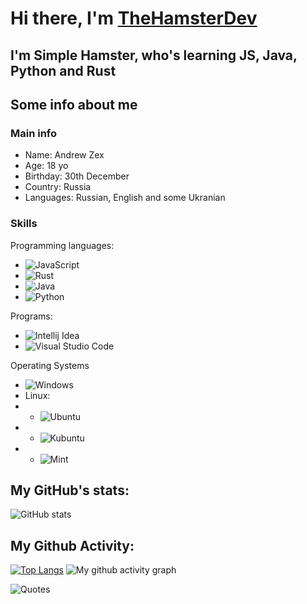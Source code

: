 # Hi there, I'm [TheHamsterDev](https://andrewzex.ru)
## I'm Simple Hamster, who's learning JS, Java, Python and Rust

## Some info about me
### Main info
- Name: Andrew Zex
- Age: 18 yo
- Birthday: 30th December
- Country: Russia
- Languages: Russian, English and some Ukranian

### Skills
Programming languages:
- ![JavaScript](https://img.shields.io/static/v1?label=&message=JavaScript&color=191919&style=for-the-badge&logo=JavaScript)
- ![Rust](https://img.shields.io/static/v1?label=&message=Rust&color=191919&style=for-the-badge&logo=Rust&logoColor=B7410E)
- ![Java](https://img.shields.io/static/v1?label=&message=Java&color=191919&style=for-the-badge&logo=Oracle&logoColor=FF6600)
- ![Python](https://img.shields.io/badge/python-191919?style=for-the-badge&logo=python&logoColor=ffdd54)

Programs:
- ![Intellij Idea](https://img.shields.io/static/v1?label=&message=IntelliJ+IDEA&color=191919&style=for-the-badge&logo=Intellij%20Idea&logoColor=ffffff)
- ![Visual Studio Code](https://img.shields.io/static/v1?label=&message=VSCode&color=191919&style=for-the-badge&logo=Visual+Studio+Code&logoColor=007ACC)

Operating Systems
- ![Windows](https://img.shields.io/static/v1?label=&message=Windows&color=191919&style=for-the-badge&logo=Windows&logoColor=007ACC)
- Linux:
- - ![Ubuntu](https://img.shields.io/static/v1?label=&message=Ubuntu&color=191919&style=for-the-badge&logo=Ubuntu&logoColor=FF6600)
- - ![Kubuntu](https://img.shields.io/static/v1?label=&message=Kubuntu&color=191919&style=for-the-badge&logo=Kubuntu&logoColor=0079C1)
- - ![Mint](https://img.shields.io/static/v1?label=&message=Linux+Mint&color=191919&style=for-the-badge&logo=Linux+Mint&logoColor=87CF3E)
## My GitHub's stats:
![GitHub stats](https://github-readme-stats.vercel.app/api?username=Andrew-Zex&theme=radical&show_icons=true&title_color=00FF00)  


## My Github Activity: 
[![Top Langs](https://github-readme-stats.vercel.app/api/top-langs/?username=Andrew-Zex&layout=donut&theme=tokyonight)](https://github.com/anuraghazra/github-readme-stats)
![My github activity graph](https://github-readme-activity-graph.vercel.app/graph?username=Andrew-Zex&theme=react-dark)


![Quotes](https://quotes-github-readme.vercel.app/api?type=horizontal&theme=dark)
